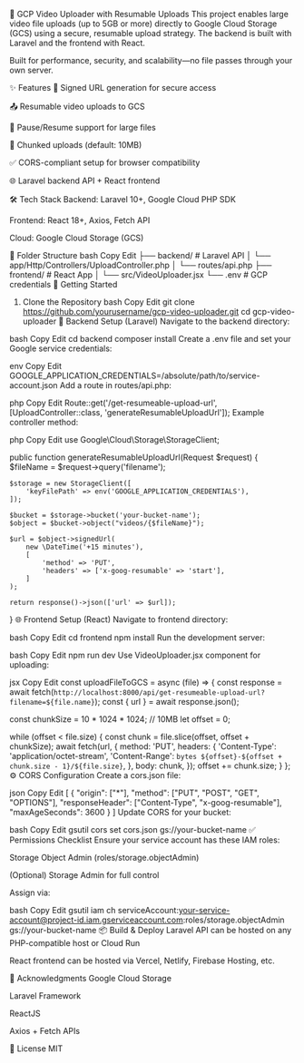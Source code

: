 🎥 GCP Video Uploader with Resumable Uploads
This project enables large video file uploads (up to 5GB or more) directly to Google Cloud Storage (GCS) using a secure, resumable upload strategy. The backend is built with Laravel and the frontend with React.

Built for performance, security, and scalability—no file passes through your own server.

✨ Features
🔐 Signed URL generation for secure access

📤 Resumable video uploads to GCS

🔄 Pause/Resume support for large files

🧾 Chunked uploads (default: 10MB)

✅ CORS-compliant setup for browser compatibility

🌐 Laravel backend API + React frontend

🛠️ Tech Stack
Backend: Laravel 10+, Google Cloud PHP SDK

Frontend: React 18+, Axios, Fetch API

Cloud: Google Cloud Storage (GCS)

📁 Folder Structure
bash
Copy
Edit
├── backend/               # Laravel API
│   └── app/Http/Controllers/UploadController.php
│   └── routes/api.php
├── frontend/              # React App
│   └── src/VideoUploader.jsx
└── .env                   # GCP credentials
🚀 Getting Started
1. Clone the Repository
bash
Copy
Edit
git clone https://github.com/yourusername/gcp-video-uploader.git
cd gcp-video-uploader
🔧 Backend Setup (Laravel)
Navigate to the backend directory:

bash
Copy
Edit
cd backend
composer install
Create a .env file and set your Google service credentials:

env
Copy
Edit
GOOGLE_APPLICATION_CREDENTIALS=/absolute/path/to/service-account.json
Add a route in routes/api.php:

php
Copy
Edit
Route::get('/get-resumeable-upload-url', [UploadController::class, 'generateResumableUploadUrl']);
Example controller method:

php
Copy
Edit
use Google\Cloud\Storage\StorageClient;

public function generateResumableUploadUrl(Request $request)
{
    $fileName = $request->query('filename');

    $storage = new StorageClient([
        'keyFilePath' => env('GOOGLE_APPLICATION_CREDENTIALS'),
    ]);

    $bucket = $storage->bucket('your-bucket-name');
    $object = $bucket->object("videos/{$fileName}");

    $url = $object->signedUrl(
        new \DateTime('+15 minutes'),
        [
            'method' => 'PUT',
            'headers' => ['x-goog-resumable' => 'start'],
        ]
    );

    return response()->json(['url' => $url]);
}
🌐 Frontend Setup (React)
Navigate to frontend directory:

bash
Copy
Edit
cd frontend
npm install
Run the development server:

bash
Copy
Edit
npm run dev
Use VideoUploader.jsx component for uploading:

jsx
Copy
Edit
const uploadFileToGCS = async (file) => {
  const response = await fetch(`http://localhost:8000/api/get-resumeable-upload-url?filename=${file.name}`);
  const { url } = await response.json();

  const chunkSize = 10 * 1024 * 1024; // 10MB
  let offset = 0;

  while (offset < file.size) {
    const chunk = file.slice(offset, offset + chunkSize);
    await fetch(url, {
      method: 'PUT',
      headers: {
        'Content-Type': 'application/octet-stream',
        'Content-Range': `bytes ${offset}-${offset + chunk.size - 1}/${file.size}`,
      },
      body: chunk,
    });
    offset += chunk.size;
  }
};
⚙️ CORS Configuration
Create a cors.json file:

json
Copy
Edit
[
  {
    "origin": ["*"],
    "method": ["PUT", "POST", "GET", "OPTIONS"],
    "responseHeader": ["Content-Type", "x-goog-resumable"],
    "maxAgeSeconds": 3600
  }
]
Update CORS for your bucket:

bash
Copy
Edit
gsutil cors set cors.json gs://your-bucket-name
✅ Permissions Checklist
Ensure your service account has these IAM roles:

Storage Object Admin (roles/storage.objectAdmin)

(Optional) Storage Admin for full control

Assign via:

bash
Copy
Edit
gsutil iam ch serviceAccount:your-service-account@project-id.iam.gserviceaccount.com:roles/storage.objectAdmin gs://your-bucket-name
📦 Build & Deploy
Laravel API can be hosted on any PHP-compatible host or Cloud Run

React frontend can be hosted via Vercel, Netlify, Firebase Hosting, etc.

🙏 Acknowledgments
Google Cloud Storage

Laravel Framework

ReactJS

Axios + Fetch APIs

📄 License
MIT
